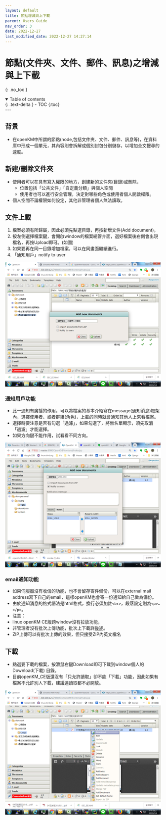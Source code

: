 ```yaml
---
layout: default
title: 節點增減與上下載
parent: Users Guide
nav_order: 3
date: 2022-12-27
last_modified_date: 2022-12-27 14:27:14
---
```


# 節點(文件夾、文件、郵件、訊息)之增減與上下載

{: .no_toc }

<details open markdown="block">
  <summary>
    Table of contents
  </summary>
  {: .text-delta }
- TOC
{:toc}
</details>
---

## 背景

- 在openKM中所謂的節點(node,包括文件夾、文件、郵件、訊息等)，在資料庫中形成一個單元，其內容則會拆解成個別封包分別儲存，以增加全文搜尋的速度。

## 新建/刪除文件夾

- 使用者可以在具有寫入權限的地方，創建新的文件夾(目錄)或刪除，
  - 位置包括「公共文件」「自定義分類」與個人空間
  - 使用者也可以進行安全管理，決定對哪些角色或使用者個人開啟權限。
- 個人空間不論權限如何設定，其他非管理者個人無法讀取。

## 文件上載

1. 檔案必須有所歸屬，因此必須先點選目錄，再按新增文件(Add document)，
2. 按左側選擇檔案鍵，會開啟window的檔案總管介面，選好檔案後右側會出現檔名，再按Upload即可。(如圖)
3. 如果要再在同一目錄增加檔案，可以在同畫面繼續進行。
4. 「通知用戶」notify to user

![add_new_doc](https://github.com/sinotec2/openKM/blob/gh-pages/assets/image/add_new_doc.png?raw=true)

### 通知用戶功能

- 此一通知有廣播的作用，可以將檔案的基本介紹寫在message(通知消息)框架內，選擇使用者、或者群組(角色)，上載的同時就會通知其他人上來看檔案。
- 選擇時要注意是否有勾選「過濾」，如果勾選了，將無名單顯示，須先取消「過濾」才能選擇。
- 如果方向鍵不能作用，試看看不同方向。

![notify_to_users](https://github.com/sinotec2/openKM/blob/gh-pages/assets/image/notify_to_users.png?raw=true)

### email通知功能

- 如果伺服器沒有收信的功能，也不會留存寄件備份，可以在external mail address寫下自己的email，這樣openKM也會寄一份通知給自己做為備份。
- 由於通知消息的格式語法是html格式，換行必須加註`<br>`，段落設定則為`<p>…</p>`。
- 注意：
- linux openKM CE版跨window沒有拉放功能，
- 非管理者沒有批次上傳功能，批次上下載詳[後述]()。
- ZIP上傳可以有批次上傳的效果，但只接受ZIP內英文檔名

## 下載

- 點選要下載的檔案，按滑鼠右鍵Download即可下載到window個人的Download(下載) 目錄。
- 目前openKM_CE版還沒有「只允許讀取」卻不能「下載」功能，因此如果有檔案不允許別人下載，建議連讀取都不必開放。

![download](https://github.com/sinotec2/openKM/blob/gh-pages/assets/image/download.png?raw=true)
